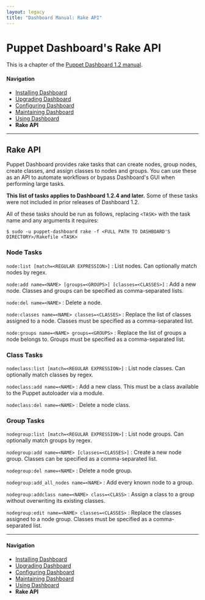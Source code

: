 ```yaml
---
layout: legacy
title: "Dashboard Manual: Rake API"
---
```


Puppet Dashboard's Rake API
=====

This is a chapter of the [Puppet Dashboard 1.2 manual](./index.html).

#### Navigation

* [Installing Dashboard](./bootstrapping.html)
* [Upgrading Dashboard](./upgrading.html)
* [Configuring Dashboard](./configuring.html)
* [Maintaining Dashboard](./maintaining.html)
* [Using Dashboard](./using.html)
* **Rake API**

* * * 


Rake API
-----

Puppet Dashboard provides rake tasks that can create nodes, group nodes, create classes, and assign classes to nodes and groups. You can use these as an API to automate workflows or bypass Dashboard's GUI when performing large tasks.

**This list of tasks applies to Dashboard 1.2.4 and later.** Some of these tasks were not included in prior releases of Dashboard 1.2.

All of these tasks should be run as follows, replacing `<TASK>` with the task name and any arguments it requires:

    $ sudo -u puppet-dashboard rake -f <FULL PATH TO DASHBOARD'S DIRECTORY>/Rakefile <TASK>

### Node Tasks

`node:list [match=<REGULAR EXPRESSION>]`
: List nodes. Can optionally match nodes by regex.

`node:add name=<NAME> [groups=<GROUPS>] [classes=<CLASSES>]`
: Add a new node. Classes and groups can be specified as comma-separated lists.

`node:del name=<NAME>`
: Delete a node.

`node:classes name=<NAME> classes=<CLASSES>`
: Replace the list of classes assigned to a node. Classes must be specified as a comma-separated list.

`node:groups name=<NAME> groups=<GROUPS>`
: Replace the list of groups a node belongs to. Groups must be specified as a comma-separated list.

### Class Tasks

`nodeclass:list [match=<REGULAR EXPRESSION>]`
: List node classes. Can optionally match classes by regex.

`nodeclass:add name=<NAME>`
: Add a new class. This must be a class available to the Puppet autoloader via a module.

`nodeclass:del name=<NAME>`
: Delete a node class.

### Group Tasks

`nodegroup:list [match=<REGULAR EXPRESSION>]`
: List node groups. Can optionally match groups by regex.

`nodegroup:add name=<NAME> [classes=<CLASSES>]`
: Create a new node group. Classes can be specified as a comma-separated list.

`nodegroup:del name=<NAME>`
: Delete a node group.

`nodegroup:add_all_nodes name=<NAME>`
: Add every known node to a group.

`nodegroup:addclass name=<NAME> class=<CLASS>`
: Assign a class to a group without overwriting its existing classes.

`nodegroup:edit name=<NAME> classes=<CLASSES>`
: Replace the classes assigned to a node group. Classes must be specified as a comma-separated list.


* * * 

#### Navigation

* [Installing Dashboard](./bootstrapping.html)
* [Upgrading Dashboard](./upgrading.html)
* [Configuring Dashboard](./configuring.html)
* [Maintaining Dashboard](./maintaining.html)
* [Using Dashboard](./using.html)
* **Rake API**
